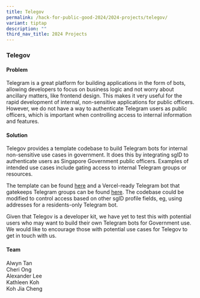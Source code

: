 ```yaml
---
title: Telegov
permalink: /hack-for-public-good-2024/2024-projects/telegov/
variant: tiptap
description: ""
third_nav_title: 2024 Projects
---
```

<h3>Telegov</h3>
<h4>Problem</h4>
<p>Telegram is a great platform for building applications in the form of
bots, allowing developers to focus on business logic and not worry about
ancillary matters, like frontend design. This makes it very useful for
the rapid development of internal, non-sensitive applications for public
officers. However, we do not have a way to authenticate Telegram users
as public officers, which is important when controlling access to internal
information and features.</p>
<h4>Solution</h4>
<p>Telegov provides a template codebase to build Telegram bots for internal
non-sensitive use cases in government. It does this by integrating sgID
to authenticate users as Singapore Government public officers. Examples
of intended use cases include gating access to internal Telegram groups
or resources.</p>
<p>The template can be found <a href="https://github.com/opengovsg/telegovsg" rel="noopener noreferrer nofollow" target="_blank">here</a> and a Vercel-ready
Telegram bot that gatekeeps Telegram groups can be found <a href="https://github.com/opengovsg/telegovsg-bouncer" rel="noopener noreferrer nofollow" target="_blank">here</a>.
The codebase could be modified to control access based on other sgID profile
fields, eg, using addresses for a residents-only Telegram bot.</p>
<p>Given that Telegov is a developer kit, we have yet to test this with potential
users who may want to build their own Telegram bots for Government use.
We would like to encourage those with potential use cases for Telegov to
get in touch with us.</p>
<h4>Team</h4>
<p>Alwyn Tan
<br>Cheri Ong
<br>Alexander Lee
<br>Kathleen Koh
<br>Koh Jia Cheng</p>
<p></p>
<p></p>